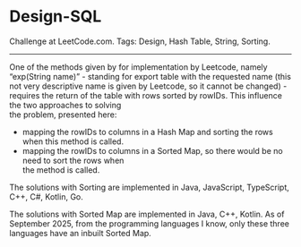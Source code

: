 # Design-SQL
Challenge at LeetCode.com. Tags: Design, Hash Table, String, Sorting.

-----------------------------------------------------------------------------------------------------------------------------------------------

One of the methods given by for implementation by Leetcode, namely “exp(String name)” - standing for export table with the requested name (this not very descriptive name is given by Leetcode, so it cannot be changed) - requires the return of the table with rows sorted by rowIDs. This influence the two approaches to solving<br/> the problem, presented here: 

- mapping the rowIDs to columns in a Hash Map and sorting the rows when this method is called.<br/>
- mapping the rowIDs to columns in a Sorted Map, so there would be no need to sort the rows when<br/> the method is called.


The solutions with Sorting are implemented in Java, JavaScript, TypeScript, C++, C#, Kotlin, Go.

The solutions with Sorted Map are implemented in Java, C++, Kotlin. As of September 2025, from the programming languages I know, only these three languages have an inbuilt Sorted Map.

